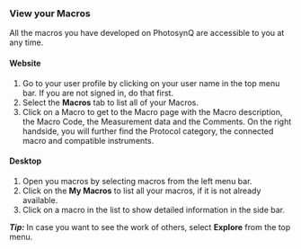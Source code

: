 ### View your Macros
All the macros you have developed on PhotosynQ are accessible to you at any time.

#### Website
1. Go to your user profile by clicking on your user name in the top menu bar. If you are not signed in, do that first.
2. Select the **Macros** tab to list all of your Macros.
3. Click on a Macro to get to the Macro page with the Macro description, the Macro Code, the Measurement data and the Comments. On the right handside, you will further find the Protocol category, the connected macro and compatible instruments.

#### Desktop
1. Open you macros by selecting macros from the left menu bar.
2. Click on the **My Macros** to list all your macros, if it is not already available.
3. Click on a macro in the list to show detailed information in the side bar.

***Tip:*** In case you want to see the work of others, select **Explore** from the top menu.